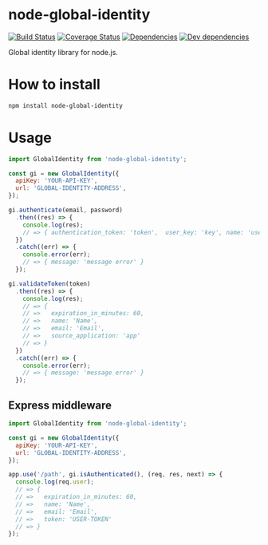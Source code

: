 # node-global-identity

[![Build Status][ci-image]][ci-url]
[![Coverage Status][coverage-image]][coverage-url]
[![Dependencies][dependencies-image]][dependencies-url]
[![Dev dependencies][dependencies-dev-image]][dependencies-dev-url]

Global identity library for node.js.

# How to install

```bash
npm install node-global-identity
```

# Usage

```js
import GlobalIdentity from 'node-global-identity';

const gi = new GlobalIdentity({
  apiKey: 'YOUR-API-KEY',
  url: 'GLOBAL-IDENTITY-ADDRESS',
});

gi.authenticate(email, password)
  .then((res) => {
    console.log(res);
    // => { authentication_token: 'token',  user_key: 'key', name: 'user name' }
  })
  .catch((err) => {
    console.error(err);
    // => { message: 'message error' }
  });

gi.validateToken(token)
  .then((res) => {
    console.log(res);
    // => {
    // =>   expiration_in_minutes: 60,
    // =>   name: 'Name',
    // =>   email: 'Email',
    // =>   source_application: 'app'
    // => }
  })
  .catch((err) => {
    console.error(err);
    // => { message: 'message error' }
  });
```

## Express middleware

```js
import GlobalIdentity from 'node-global-identity';

const gi = new GlobalIdentity({
  apiKey: 'YOUR-API-KEY',
  url: 'GLOBAL-IDENTITY-ADDRESS',
});

app.use('/path', gi.isAuthenticated(), (req, res, next) => {
  console.log(req.user);
  // => {
  // =>   expiration_in_minutes: 60,
  // =>   name: 'Name',
  // =>   email: 'Email',
  // =>   token: 'USER-TOKEN'
  // => }
});
```

[ci-url]: https://travis-ci.org/stone-payments/node-global-identity
[ci-image]: https://travis-ci.org/stone-payments/node-global-identity.svg?branch=master
[coverage-url]: https://coveralls.io/github/stone-payments/node-global-identity?branch=master
[coverage-image]: https://coveralls.io/repos/stone-payments/node-global-identity/badge.svg?branch=master&service=github
[dependencies-url]: https://david-dm.org/stone-payments/node-global-identity
[dependencies-image]: https://david-dm.org/stone-payments/node-global-identity.svg
[dependencies-dev-url]: https://david-dm.org/stone-payments/node-global-identity#info=devDependencies&view=table
[dependencies-dev-image]: https://david-dm.org/stone-payments/node-global-identity/dev-status.svg
